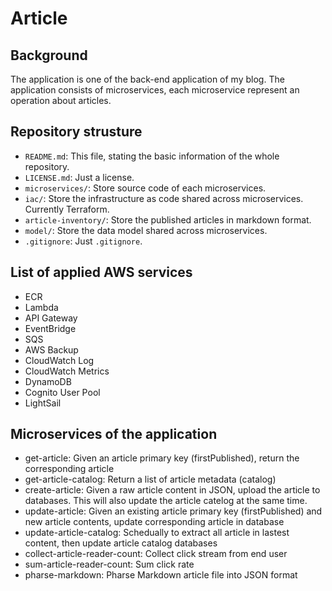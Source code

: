 # Article

## Background
The application is one of the back-end application of my blog. The application consists of microservices, each microservice represent an operation about articles.  

## Repository strusture
- `README.md`: This file, stating the basic information of the whole repository.
- `LICENSE.md`: Just a license.
- `microservices/`: Store source code of each microservices.
- `iac/`: Store the infrastructure as code shared across microservices. Currently Terraform. 
- `article-inventory/`: Store the published articles in markdown format.
- `model/`: Store the data model shared across microservices. 
- `.gitignore`: Just `.gitignore`.

## List of applied AWS services
- ECR
- Lambda
- API Gateway
- EventBridge
- SQS
- AWS Backup
- CloudWatch Log
- CloudWatch Metrics
- DynamoDB
- Cognito User Pool
- LightSail

## Microservices of the application
- get-article: Given an article primary key (firstPublished), return the corresponding article
- get-article-catalog: Return a list of article metadata (catalog)
- create-article: Given a raw article content in JSON, upload the article to databases. This will also update the article catelog at the same time.
- update-article: Given an existing article primary key (firstPublished) and new article contents, update corresponding article in database
- update-article-catalog: Schedually to extract all article in lastest content, then update article catalog databases
- collect-article-reader-count: Collect click stream from end user
- sum-article-reader-count: Sum click rate
- pharse-markdown: Pharse Markdown article file into JSON format
